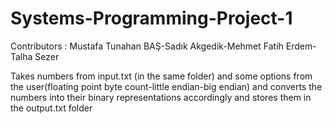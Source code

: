 # Systems-Programming-Project-1
Contributors : Mustafa Tunahan BAŞ-Sadık Akgedik-Mehmet Fatih Erdem-Talha Sezer

Takes numbers from input.txt (in the same folder) and some options from the user(floating point byte count-little endian-big endian) and converts the numbers into
their binary representations accordingly and stores them in the output.txt folder
